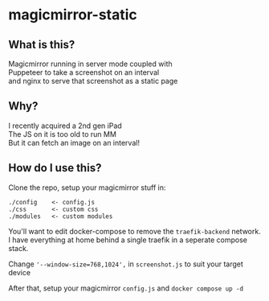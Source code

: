 # magicmirror-static

## What is this?

Magicmirror running in server mode coupled with \
Puppeteer to take a screenshot on an interval \
and nginx to serve that screenshot as a static page

## Why?

I recently acquired a 2nd gen iPad \
The JS on it is too old to run MM \
But it can fetch an image on an interval!

## How do I use this?
Clone the repo, setup your magicmirror stuff in:
```
./config    <- config.js
./css       <- custom css
./modules   <- custom modules
```

You'll want to edit docker-compose to remove the `traefik-backend` network. \
I have everything at home behind a single traefik in a seperate compose stack.

Change `'--window-size=768,1024',` in `screenshot.js` to suit your target device

After that, setup your magicmirror `config.js` and `docker compose up -d`
